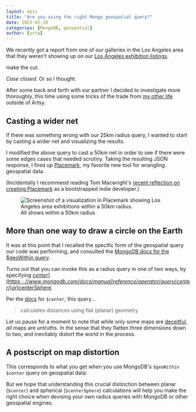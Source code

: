```yaml
---
layout: epic
title: "Are you using the right Mongo geospatial query?"
date: 2023-02-10
categories: [MongoDB, geospatial]
author: [orta]
---
```


We recently got a report from one of our galleries in the Los Angeles area that
they weren't showing up on our
[Los Angeles exhibition listings](https://www.artsy.net/shows/los-angeles-ca-usa).

make the cut.

_Case closed_. Or so I thought.

<!-- more -->

After some back and forth with our partner I decided to investigate more
thoroughly, this time using some tricks of the trade from
[my other life](https://www.anandarooproy.com) outside of Artsy.

## Casting a wider net

If there was something wrong with our 25km radius query, I wanted to start by
casting a wider net and visualizing the results.

<!-- ```js
// a $geoWithin $center query

db.events.find({
  coordinates: {
    $geoWithin: {
      $center: [[-118.24, 34.05], 25 / 111.32],
    },
  },
})
``` -->


I modified the above query to cast a 50km net in order to see if there were some
edges cases that needed scrutiny. Taking the resulting JSON response, I fired up
[Placemark](https://www.placemark.io/), my favorite new tool for wrangling
geospatial data.

(Incidentally I recommend reading Tom Macwright's
[recent reflection on creating Placemark](https://macwright.com/2023/01/28/placemark.html)
as a bootstrapped indie developer.)

<figure class="illustration">
  <img
    src="{{ site.baseurl }}/images/2023-02-10-mongo-geospatial-queries/1.png"
    alt="Screenshot of a visualization in Placemark showing Los Angeles area exhibitions within a 50km radius."
  />
  <figcaption>All shows within a 50km radius</figcaption>
</figure>


## More than one way to draw a circle on the Earth

It was at this point that I recalled the specific form of the geospatial query
our code was performing, and consulted the
[MongoDB docs for the $geoWithin query](https://www.mongodb.com/docs/manual/reference/operator/query/geoWithin/).

Turns out that you can invoke this as a radius query in one of two ways, by
specifying
[$center](https://www.mongodb.com/docs/manual/reference/operator/query/center/)
or
[$centerSphere](https://www.mongodb.com/docs/manual/reference/operator/query/centerSphere/).

Per the
[docs](https://www.mongodb.com/docs/manual/reference/operator/query/center/#behavior)
for `$center`, this query…

> calculates distances using flat (planar) geometry

Let us pause for a moment to note that while only some maps are
[deceitful](https://press.uchicago.edu/ucp/books/book/chicago/H/bo27400568.html),
_all_ maps are untruths. In the sense that they flatten three dimensions down to
two, and inevitably distort the world in the process.


## A postscript on map distortion
This corresponds to what you get when you use MongoDB's `$geoWithin` `$center`
query on geospatial data:

<!-- <figure class="illustration">
  <img
    src="{{ site.baseurl }}/images/2023-02-10-mongo-geospatial-queries/7.png"
    alt="Tissot's indicatrix for equirectangular projection"
  />
  <figcaption>Tissot's indicatrix for equirectangular projection. Credit: Justin Kunimune, <a href="https://creativecommons.org/licenses/by-sa/4.0">CC BY-SA 4.0</a>, via Wikimedia Commons</figcaption>
</figure>
 -->

But we hope that understanding this crucial distinction between planar
(`$center`) and spherical (`$centerSphere`) calculations will help you make the
right choice when devising your own radius queries with MongoDB or other
geospatial engines.
